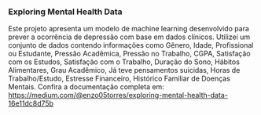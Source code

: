 ### Exploring Mental Health Data
Este projeto apresenta um modelo de machine learning desenvolvido para prever a ocorrência de depressão com base em dados clínicos. Utilizei um conjunto de dados contendo informações como Gênero, Idade, Profissional ou Estudante, Pressão Acadêmica, Pressão no Trabalho, CGPA, Satisfação com os Estudos, Satisfação com o Trabalho, Duração do Sono, Hábitos Alimentares, Grau Acadêmico, Já teve pensamentos suicidas, Horas de Trabalho/Estudo, Estresse Financeiro, Histórico Familiar de Doenças Mentais.
Confira a documentação completa em: https://medium.com/@enzo05torres/exploring-mental-health-data-16e11dc8d75b
